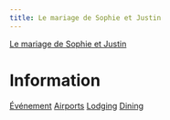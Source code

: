 ```yaml
---
title: Le mariage de Sophie et Justin
---
```


[Le mariage de Sophie et Justin](/fr/index.html)

# Information

<div class="tabs">
  <nav>
    <a href="?tab=evenement" class="">Événement</a>
    <a href="?tab=airports" class="">Airports</a>
    <a href="?tab=lodging" class="">Lodging</a>
    <a href="?tab=dining" class="">Dining</a>
  </nav>
  <div id="evenement" style="display: none;">

### Calendrier

La cérémonie et la réception auront lieu l'après-midi et le soir du 2
septembre 2023.

Plus de détails à venir plus tard.

### Lieu

Bishop Farm à Lisbon, New Hampshire

[33 Bishop Cutoff, Lisbon, NH 03585](https://goo.gl/maps/kujRwqkbwYT615fv9)

[Site Internet](https://www.bishopfarm.com/)

  </div>
  <div id="airports" style="display: none;">

### Manchester (MHT)

Distance: 110 miles, about 2 hours

[Directions to venue](https://goo.gl/maps/F2vCPuTZGTv3dWDt5)

[Directions to Hampton Inn](https://goo.gl/maps/Nqh89XyJ7HCZnXHd9)

[Website](https://www.flymanchester.com/)

### Burlington (BTV)

Distance: 93 miles, about 2 hours

[Website](http://www.btv.aero/)

[Directions to venue](https://goo.gl/maps/3Fi4Y1Vzi98MUiW2A)

[Directions to Hampton Inn](https://goo.gl/maps/i2SL4g8UKngMtwDTA)

### Boston (BOS)

Distance: 156 miles, 2.5-3 hours

[Directions to venue](https://goo.gl/maps/aCSpajfUgmafKoT89)

[Directions to Hampton Inn](https://goo.gl/maps/nZByKLGwckRDQMt86)

[Website](https://www.massport.com/logan-airport)

  </div>
  <div id="lodging" style="display: none;">

<!-- ### Bishop Farm -->

<!-- <p><a href="tel:+1 603-838-2474">603-838-2474</a></p> -->

<!-- [33 Bishop Cutoff, Lisbon, NH 03585](https://goo.gl/maps/kujRwqkbwYT615fv9) -->

<!-- [Website](https://www.bishopfarm.com/) -->

### Hampton Inn Littleton

The Hampton Inn in Littleton, NH is a 10-minute drive from our wedding
venue.  You will receive 10% off standard rooms (1 king bed or 2 queen
beds).

If booking online, use discount code 0560061264 (click special rates
and enter under corporate accounts).

If booking by phone, mention the Desbiens/Ross Wedding.

<p><a href="tel:+1 603-444-0025">603-444-0025</a></p>

[580 Meadow St, Littleton, NH 03561](https://goo.gl/maps/CgWXhYPPpE5t2T6eA)

[Website](https://www.hilton.com/en/hotels/ltnnhhx-hampton-littleton/)

### Other options

There are also several AirBnB and VRBO properties in the area.

  </div>
  <div id="dining" style="display: none;">

### Littleton Freehouse

[28 Cottage St, Littleton, NH 03561](https://goo.gl/maps/ivpUsNJTg3AGfVc66)

[Website](http://www.littletonfreehouse.com/)

### Little Grille

[62 Cottage St, Littleton, NH 03561](https://goo.gl/maps/1HXH7wfUpeA8752u6)

[Website](http://thelittlegrille.com/)

### Schilling Beer Co.

[18 Mill St, Littleton, NH 03561](https://goo.gl/maps/JpC8QFYBJqpCb6kdA)

[Website](http://www.schillingbeer.com/)

  </div>
</div>

